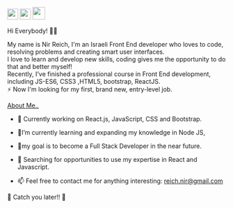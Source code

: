 [<img src="https://camo.githubusercontent.com/b65faae8871ebbdb99790f2644ea7f3c89800b0c/68747470733a2f2f63646e2e6a7364656c6976722e6e65742f6e706d2f73696d706c652d69636f6e734076332f69636f6e732f6c696e6b6564696e2e737667" height="25px" width="25px"/>](http://www.linkedin.com/in/nir-reich)
[<img src=https://camo.githubusercontent.com/cf4f8d2d15be36d8d350ce33929ef131091abc78/68747470733a2f2f63646e2e6a7364656c6976722e6e65742f6e706d2f73696d706c652d69636f6e734076332f69636f6e732f66616365626f6f6b2e737667 height="25px" width="25px"/>](http://https://www.facebook.com/nir.reich)
[<img src=https://library.kissclipart.com/20180828/gvw/kissclipart-logo-email-clipart-email-logo-5447be0ab5567e97.jpg height="29px" width="29px"/>](mailto:reich.nir@gmail.com)


Hi Everybody! 👋🏼

My name is Nir Reich, I'm an Israeli  Front End developer who loves to code, resolving problems and creating smart user interfaces.
</br>
I love to learn and develop new skills, coding gives me the opportunity to do that and better myself!
</br>
Recently, I've finished a professional course in Front End development, including JS-ES6, CSS3 ,HTML5, bootstrap, ReactJS.
</br>
⚡ Now I'm looking for my first, brand new, entry-level job.

<ins>About Me..</ins>

* 🔭 Currently working on React.js, JavaScript, CSS and Bootstrap.

* 🌱I’m currently learning and expanding my knowledge in Node JS,

* 🌱my goal is to become a Full Stack Developer in the near future.

* 🤔 Searching for opportunities to use my expertise in React and Javascript.

* 📫 Feel free to contact me for anything interesting: [reich.nir@gmail.com](mailto:reich.nir@gmail.com)


🖖 Catch you later!! 🖖

